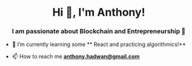 <h1 align="center">Hi 👋, I'm Anthony!</h1>
<h3 align="center">I am passionate about Blockchain and Entrepreneurship 🚀</h3>

- 🌱 I’m currently learning some ** React and practicing algorithmics!**

- 📫 How to reach me **anthony.hadwan@gmail.com**
